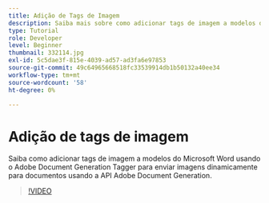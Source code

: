 ```yaml
---
title: Adição de Tags de Imagem
description: Saiba mais sobre como adicionar tags de imagem a modelos do Microsoft Word usando o Adobe Document Generation Tagger para enviar imagens dinamicamente para documentos usando a API de geração de documentos Adobe
type: Tutorial
role: Developer
level: Beginner
thumbnail: 332114.jpg
exl-id: 5c5dae3f-815e-4039-ad57-ad3fa6e97853
source-git-commit: 49c64965668518fc33539914db1b50132a40ee34
workflow-type: tm+mt
source-wordcount: '58'
ht-degree: 0%

---
```


# Adição de tags de imagem

Saiba como adicionar tags de imagem a modelos do Microsoft Word usando o Adobe Document Generation Tagger para enviar imagens dinamicamente para documentos usando a API Adobe Document Generation.

>[!VIDEO](https://video.tv.adobe.com/v/332114?hidetitle=true)
